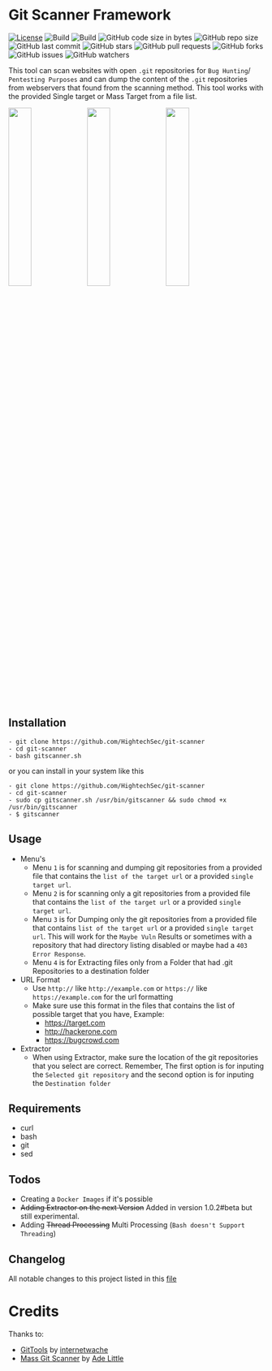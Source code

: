 # Git Scanner Framework
[![License](https://img.shields.io/badge/license-MIT-red.svg?style=flat)](https://github.com/HightechSec/git-scanner/blob/master/LICENSE.md)
![Build](https://img.shields.io/badge/Supported_OS-Linux-yellow.svg?style=flat)
![Build](https://img.shields.io/badge/Supported_WSL-Windows-blue.svg?style=flat)
![GitHub code size in bytes](https://img.shields.io/github/languages/code-size/HightechSec/git-scanner)
![GitHub repo size](https://img.shields.io/github/repo-size/HightechSec/git-scanner)
![GitHub last commit](https://img.shields.io/github/last-commit/HightechSec/git-scanner)
![GitHub stars](https://img.shields.io/github/stars/HightechSec/git-scanner)
![GitHub pull requests](https://img.shields.io/github/issues-pr/HightechSec/git-scanner)
![GitHub forks](https://img.shields.io/github/forks/HightechSec/git-scanner)
![GitHub issues](https://img.shields.io/github/issues/HightechSec/git-scanner)
![GitHub watchers](https://img.shields.io/github/watchers/HightechSec/git-scanner)

This tool can scan websites with open ```.git``` repositories for `Bug Hunting`/ `Pentesting Purposes` and can dump the content of the ```.git``` repositories from webservers that found from the scanning method. This tool works with the provided Single target or Mass Target from a file list.

<img src="https://raw.githubusercontent.com/HightechSec/git-scanner/master/img/4-gitscanner.PNG" width="30%"></img> <img src="https://raw.githubusercontent.com/HightechSec/git-scanner/master/img/5-gitscanner.PNG" width="30%"></img> <img src="https://raw.githubusercontent.com/HightechSec/git-scanner/master/img/6-gitscanner.PNG" width="30%"></img> 
## Installation
```
- git clone https://github.com/HightechSec/git-scanner
- cd git-scanner
- bash gitscanner.sh
``` 
or you can install in your system like this
```
- git clone https://github.com/HightechSec/git-scanner
- cd git-scanner
- sudo cp gitscanner.sh /usr/bin/gitscanner && sudo chmod +x /usr/bin/gitscanner
- $ gitscanner
```
## Usage
- Menu's
  - Menu `1` is for scanning and dumping git repositories from a provided file that contains the `list of the target url` or a provided `single target url`.
  - Menu `2` is for scanning only a git repositories from a provided file that contains the `list of the target url` or a provided `single target url`.
  - Menu `3` is for Dumping only the git repositories from a provided file that contains `list of the target url` or a provided `single target url`. This will work for the `Maybe Vuln` Results or sometimes with a repository that had directory listing disabled or maybe had a `403 Error Response`.  
  - Menu `4` is for Extracting files only from a Folder that had .git Repositories to a destination folder
- URL Format
  - Use ```http://``` like ```http://example.com``` or ```https://``` like ```https://example.com``` for the url formatting
  - Make sure use this format in the files that contains the list of possible target that you have, Example:
    - https://target.com
    - http://hackerone.com
    - https://bugcrowd.com
- Extractor
  - When using Extractor, make sure the location of the git repositories that you select are correct. Remember, The first option is for inputing the `Selected git repository` and the second option is for inputing the `Destination folder`

## Requirements
* curl
* bash
* git
* sed

## Todos
- Creating a `Docker Images` if it's possible
- ~~Adding Extractor on the next Version~~ Added in version 1.0.2#beta but still experimental.
- Adding ~~Thread Processing~~ Multi Processing (`Bash doesn't Support Threading`)

## Changelog
All notable changes to this project listed in this [file](https://github.com/HightechSec/git-scanner/blob/master/CHANGELOG.md)

# Credits
Thanks to:
- [GitTools](https://github.com/internetwache/GitTools) by [internetwache](https://github.com/internetwache/)
- [Mass Git Scanner](https://github.com/Adelittle/Mass_Git_Scanner/) by [Ade Little](https://github.com/Adelittle/)
